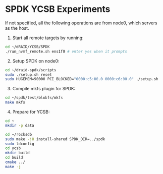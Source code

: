 # SPDK YCSB Experiments

If not specified, all the following operations are from node0, which servers as the host.

1. Start all remote targets by running:
```Bash
cd ~/dRAID/YCSB/SPDK
./run_nvmf_remote.sh ens1f0 # enter yes when it prompts
```


2. Setup SPDK on node0:
```Bash
cd ~/draid-spdk/scripts
sudo ./setup.sh reset
sudo HUGEMEM=90000 PCI_BLOCKED="0000:c5:00.0 0000:c6:00.0" ./setup.sh
```

3. Compile mkfs plugin for SPDK:
```Bash
cd ~/spdk/test/blobfs/mkfs
make mkfs
```

4. Prepare for YCSB:
```Bash
cd ~
mkdir -p data

cd ~/rocksdb
sudo make -j8 install-shared SPDK_DIR=../spdk
sudo ldconfig
cd ycsb
mkdir build
cd build
cmake ../
make -j